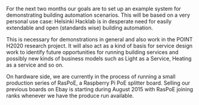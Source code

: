 For the next two months our goals are to set up an example system
for demonstrating building automation scenarios. This will be based
on a very personal use case: Helsinki Hacklab is in desperate need
for easily extendable and open (standards wise) building automation.

This is necessary for demonstrations in general and also work in
the POINT H2020 research project. It will also act as a kind of basis
for service design work to identify future opportunities for running
building services and possibly new kinds of business models such as
Light as a Service, Heating as a service and so on.

On hardware side, we are currently in the process of running a small
production series of RasPoE, a Raspberry Pi PoE splitter board. Selling
our previous boards on Ebay is starting during August 2015 with RasPoE
joining ranks whenever we have the produce run available.
